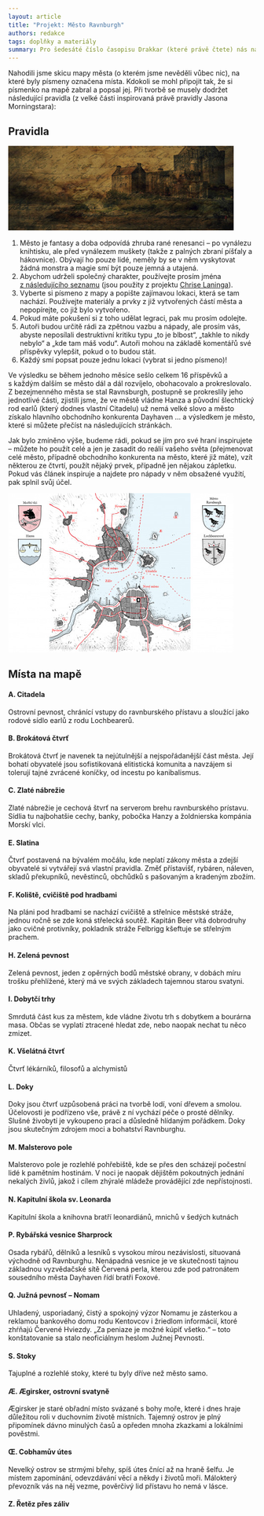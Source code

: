 ```yaml
---
layout: article
title: "Projekt: Město Ravnburgh"
authors: redakce
tags: doplňky a materiály
summary: Pro šedesáté číslo časopisu Drakkar (které právě čtete) nás napadlo zkusit připravit projekt společné tvorby města. Inspiroval nás starší projekt Jasona Morningstara na Storygames a zkusili jsme něco podobného uspořádat v rámci komunity na rpgforum.cz. Naším cílem bylo město, které můžete použít pro Vaše hry a světy. Chtěli jsme, aby bylo živoucí a obsahovalo co nejvíce nápadu na hraní a zápletky, abyste se jimi mohli inspirovat.
---
```


Nahodili jsme skicu mapy města (o kterém jsme nevěděli vůbec nic), na které byly písmeny označena místa. Kdokoli se mohl připojit tak, že si písmenko na mapě zabral a popsal jej. Při tvorbě se musely dodržet následující pravidla (z velké části inspirovaná právě pravidly Jasona Morningstara):

## Pravidla

![](background-2030857-960-fmt.jpg)

1. Město je fantasy a doba odpovídá zhruba rané renesanci – po vynálezu knihtisku, ale před vynálezem muškety (takže z palných zbraní píšťaly a hákovnice). Obývají ho pouze lidé, neměly by se v něm vyskytovat žádná monstra a magie smí být pouze jemná a utajená.
1. Abychom udrželi společný charakter, používejte prosím jména [z následujícího seznamu](https://dl.dropboxusercontent.com/u/10337992/Mapa_mesto_drakkar_jmena.pdf) (jsou použity z projektu [Chrise Laninga](https://www.s-gabriel.org/names/christian/fairnames/givennames.html)).
1. Vyberte si písmeno z mapy a popište zajímavou lokaci, která se tam nachází. Používejte materiály a prvky z již vytvořených částí města a nepopírejte, co již bylo vytvořeno.
1. Pokud máte pokušení si z toho udělat legraci, pak mu prosím odolejte.
1. Autoři budou určitě rádi za zpětnou vazbu a nápady, ale prosím vás, abyste neposílali destruktivní kritiku typu „to je blbost“, „takhle to nikdy nebylo“ a „kde tam máš vodu“. Autoři mohou na základě komentářů své příspěvky vylepšit, pokud o to budou stát.
1. Každý smí popsat pouze jednu lokaci (vybrat si jedno písmeno)!

Ve výsledku se během jednoho měsíce sešlo celkem 16 příspěvků a s každým dalším se město dál a dál rozvíjelo, obohacovalo a prokreslovalo. Z bezejmenného města se stal Ravnsburgh, postupně se prokreslily jeho jednotlivé části, zjistili jsme, že ve městě vládne Hanza a původní šlechtický rod earlů (který dodnes vlastní Citadelu) už nemá velké slovo a město získalo hlavního obchodního konkurenta Dayhaven … a výsledkem je město, které si můžete přečíst na následujících stránkách.

Jak bylo zmíněno výše, budeme rádi, pokud se jím pro své hraní inspirujete – můžete ho použít celé a jen je zasadit do reálií vašeho světa (přejmenovat celé město, případně obchodního konkurenta na město, které již máte), vzít některou ze čtvrtí, použít nějaký prvek, případně jen nějakou zápletku. Pokud vás článek inspiruje a najdete pro nápady v něm obsažené využití, pak splnil svůj účel.

![](mapa-psd-popisky-v2-fmt.jpg)

## Místa na mapě

#### A. Citadela

Ostrovní pevnost, chránící vstupy do ravnburského přístavu a sloužící jako rodové sídlo earlů z rodu Lochbearerů.

#### B. Brokátová čtvrť

Brokátová čtvrť je navenek ta nejútulnější a nejspořádanější část města. Její bohatí obyvatelé jsou sofistikovaná elitistická komunita a navzájem si tolerují tajné zvrácené koníčky, od incestu po kanibalismus.

#### C. Zlaté nábrežie

Zlaté nábrežie je cechová štvrť na serverom brehu ravnburského prístavu. Sídlia tu najbohatšie cechy, banky, pobočka Hanzy a žoldnierska kompánia Morskí vlci.

#### E. Slatina

Čtvrť postavená na bývalém močálu, kde neplatí zákony města a zdejší obyvatelé si vytvářejí svá vlastní pravidla. Změť přístavišť, rybáren, náleven, skladů překupníků, nevěstinců, obchůdků s pašovaným a kradeným zbožím.

#### F. Koliště, cvičiště pod hradbami

Na pláni pod hradbami se nachází cvičiště a střelnice městské stráže, jednou ročně se zde koná střelecká soutěž. Kapitán Beer vítá dobrodruhy jako cvičné protivníky, pokladník stráže Felbrigg kšeftuje se střelným prachem.

#### H. Zelená pevnost

Zelená pevnost, jeden z opěrných bodů městské obrany, v dobách míru trošku přehlížené, který má ve svých základech tajemnou starou svatyni.

#### I. Dobytčí trhy

Smrdutá část kus za městem, kde vládne životu trh s dobytkem a bourárna masa. Občas se vyplatí ztracené hledat zde, nebo naopak nechat tu něco zmizet.

#### K. Všelátná čtvrť

Čtvrť lékárníků, filosofů a alchymistů

#### L. Doky

Doky jsou čtvrť uzpůsobená práci na tvorbě lodí, voní dřevem a smolou. Účelovosti je podřízeno vše, právě z ní vychází péče o prosté dělníky. Slušné živobytí je vykoupeno prací a důsledně hlídaným pořádkem. Doky jsou skutečným zdrojem moci a bohatství Ravnburghu.

#### M. Malsterovo pole

Malsterovo pole je rozlehlé pohřebiště, kde se přes den scházejí počestní lidé k pamětním hostinám. V noci je naopak dějištěm pokoutných jednání nekalých živlů, jakož i cílem zhýralé mládeže provádějící zde nepřístojnosti.

#### N. Kapitulní škola sv. Leonarda

Kapitulní škola a knihovna bratří leonardiánů, mnichů v šedých kutnách

#### P. Rybářská vesnice Sharprock

Osada rybářů, dělníků a lesníků s vysokou mírou nezávislosti, situovaná východně od Ravnburghu. Nenápadná vesnice je ve skutečnosti tajnou základnou vyzvědačské sítě Červená perla, kterou zde pod patronátem sousedního města Dayhaven řídí bratři Foxové.

#### Q. Južná pevnosť – Nomam

Uhladený, usporiadaný, čistý a spokojný výzor Nomamu je zásterkou a reklamou bankového domu rodu Kentovcov i žriedlom informácií, ktoré zhŕňajú Červené Hviezdy. „Za peniaze je možné kúpiť všetko.“ – toto konštatovanie sa stalo neoficiálnym heslom Južnej Pevnosti.

#### S. Stoky

Tajuplné a rozlehlé stoky, které tu byly dříve než město samo.

#### Æ. Ægirsker, ostrovní svatyně

Ægirsker je staré obřadní místo svázané s bohy moře, které i dnes hraje důležitou roli v duchovním životě místních. Tajemný ostrov je plný připomínek dávno minulých časů a opředen mnoha zkazkami a lokálními pověstmi.

#### Œ. Cobhamův útes

Nevelký ostrov se strmými břehy, spíš útes čnící až na hraně šelfu. Je místem zapomínání, odevzdávání věcí a někdy i životů moři. Málokterý převozník vás na něj vezme, pověrčivý lid přístavu ho nemá v lásce.

#### Z. Řetěz přes záliv
